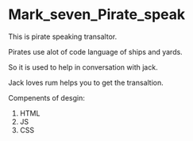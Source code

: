 # Mark_seven_Pirate_speak

This is pirate speaking transaltor.

Pirates use alot of code language of ships and yards.

So it is used to help in conversation with jack.

Jack loves rum helps you to get the transaltion.

Compenents of desgin:

1. HTML
2. JS
3. CSS
